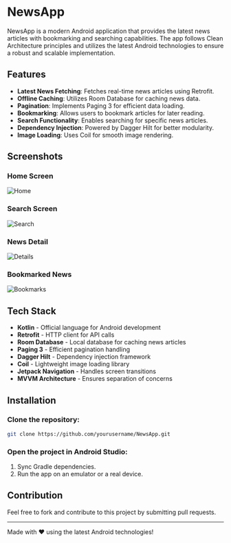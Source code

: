 # NewsApp

NewsApp is a modern Android application that provides the latest news articles with bookmarking and searching capabilities. The app follows Clean Architecture principles and utilizes the latest Android technologies to ensure a robust and scalable implementation.

## Features
- **Latest News Fetching**: Fetches real-time news articles using Retrofit.
- **Offline Caching**: Utilizes Room Database for caching news data.
- **Pagination**: Implements Paging 3 for efficient data loading.
- **Bookmarking**: Allows users to bookmark articles for later reading.
- **Search Functionality**: Enables searching for specific news articles.
- **Dependency Injection**: Powered by Dagger Hilt for better modularity.
- **Image Loading**: Uses Coil for smooth image rendering.

## Screenshots
### Home Screen
![Home](https://raw.githubusercontent.com/ahmedelgohary305/NewsApp/master/Screenshots/home.png)

### Search Screen
![Search](https://raw.githubusercontent.com/ahmedelgohary305/NewsApp/master/Screenshots/search.png)

### News Detail
![Details](https://raw.githubusercontent.com/ahmedelgohary305/NewsApp/master/Screenshots/details.png)

### Bookmarked News
![Bookmarks](https://raw.githubusercontent.com/ahmedelgohary305/NewsApp/master/Screenshots/bookmarks.png)

## Tech Stack
- **Kotlin** - Official language for Android development
- **Retrofit** - HTTP client for API calls
- **Room Database** - Local database for caching news articles
- **Paging 3** - Efficient pagination handling
- **Dagger Hilt** - Dependency injection framework
- **Coil** - Lightweight image loading library
- **Jetpack Navigation** - Handles screen transitions
- **MVVM Architecture** - Ensures separation of concerns

## Installation
### Clone the repository:
```sh
git clone https://github.com/yourusername/NewsApp.git
```
### Open the project in Android Studio:
1. Sync Gradle dependencies.
2. Run the app on an emulator or a real device.

## Contribution
Feel free to fork and contribute to this project by submitting pull requests.

---
Made with ❤️ using the latest Android technologies!
